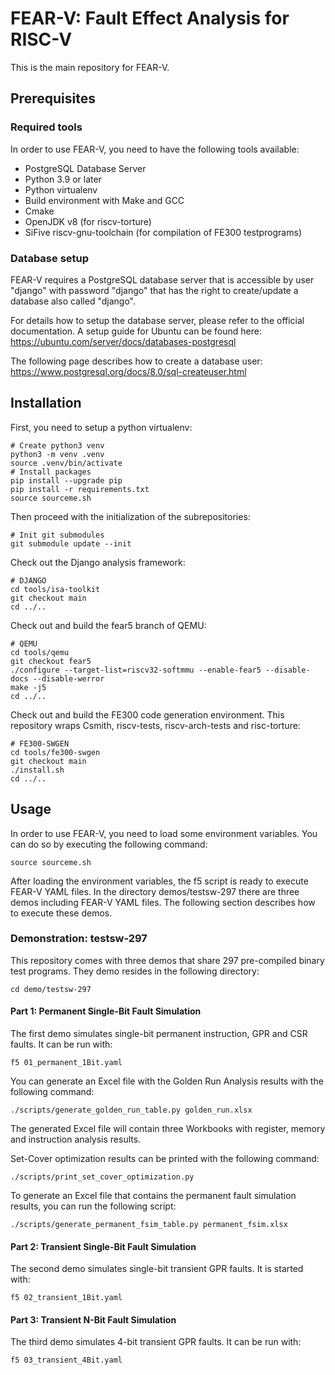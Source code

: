 # FEAR-V: Fault Effect Analysis for RISC-V

This is the main repository for FEAR-V.

## Prerequisites

### Required tools

In order to use FEAR-V, you need to have the following tools available:

* PostgreSQL Database Server
* Python 3.9 or later
* Python virtualenv
* Build environment with Make and GCC
* Cmake
* OpenJDK v8 (for riscv-torture)
* SiFive riscv-gnu-toolchain (for compilation of FE300 testprograms)

### Database setup

FEAR-V requires a PostgreSQL database server that is accessible by user "django" with password "django" that has the right to create/update a database also called "django".

For details how to setup the database server, please refer to the official documentation. A setup guide for Ubuntu can be found here: https://ubuntu.com/server/docs/databases-postgresql

The following page describes how to create a database user: https://www.postgresql.org/docs/8.0/sql-createuser.html

## Installation

First, you need to setup a python virtualenv:
```
# Create python3 venv
python3 -m venv .venv
source .venv/bin/activate
# Install packages
pip install --upgrade pip
pip install -r requirements.txt
source sourceme.sh
```

Then proceed with the initialization of the subrepositories:
```
# Init git submodules
git submodule update --init
```

Check out the Django analysis framework:
```
# DJANGO
cd tools/isa-toolkit
git checkout main
cd ../..
```

Check out and build the fear5 branch of QEMU:
```
# QEMU
cd tools/qemu
git checkout fear5
./configure --target-list=riscv32-softmmu --enable-fear5 --disable-docs --disable-werror
make -j5
cd ../..
```

Check out and build the FE300 code generation environment. This repository wraps Csmith, riscv-tests, riscv-arch-tests and risc-torture:
```
# FE300-SWGEN
cd tools/fe300-swgen
git checkout main
./install.sh
cd ../..
```

## Usage
In order to use FEAR-V, you need to load some environment variables. You can do so by executing the following command:
```
source sourceme.sh
```

After loading the environment variables, the f5 script is ready to execute FEAR-V YAML files. In the directory demos/testsw-297 there are three demos including FEAR-V YAML files. The following section describes how to execute these demos.

### Demonstration: testsw-297
This repository comes with three demos that share 297 pre-compiled binary test programs. They demo resides in the following directory:
```
cd demo/testsw-297
```

#### Part 1: Permanent Single-Bit Fault Simulation
The first demo simulates single-bit permanent instruction, GPR and CSR faults. It can be run with:
```
f5 01_permanent_1Bit.yaml
```

You can generate an Excel file with the Golden Run Analysis results with the following command:
```
./scripts/generate_golden_run_table.py golden_run.xlsx
```
The generated Excel file will contain three Workbooks with register, memory and instruction analysis results.

Set-Cover optimization results can be printed with the following command:
```
./scripts/print_set_cover_optimization.py
```

To generate an Excel file that contains the permanent fault simulation results, you can run the following script:
```
./scripts/generate_permanent_fsim_table.py permanent_fsim.xlsx
```

#### Part 2: Transient Single-Bit Fault Simulation
The second demo simulates single-bit transient GPR faults. It is started with:
```
f5 02_transient_1Bit.yaml
```

#### Part 3: Transient N-Bit Fault Simulation
The third demo simulates 4-bit transient GPR faults. It can be run with:
```
f5 03_transient_4Bit.yaml 
```
